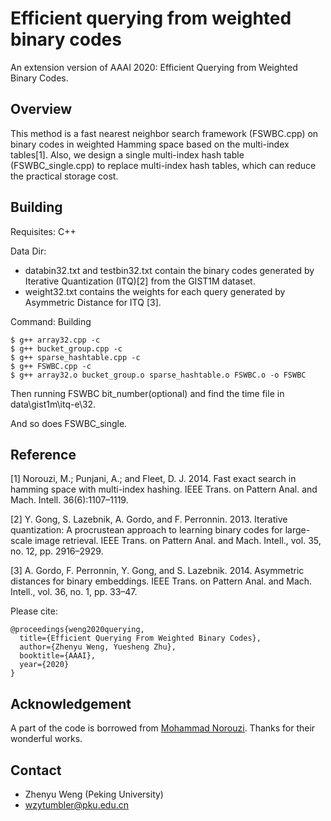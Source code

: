 # Efficient querying from weighted binary codes
An extension version of AAAI 2020: Efficient Querying from Weighted Binary Codes.

## Overview ##
This method is a fast nearest neighbor search framework (FSWBC.cpp) on binary codes in weighted Hamming space based on the multi-index tables[1]. Also, we design a single multi-index hash table (FSWBC_single.cpp) to replace multi-index hash tables, which can reduce the practical storage cost. 

## Building ##
Requisites: C++

Data Dir:  
* databin32.txt and testbin32.txt contain the binary codes generated by Iterative Quantization (ITQ)[2] from the GIST1M dataset. 
* weight32.txt contains the weights for each query generated by Asymmetric Distance for ITQ [3].

Command: 
Building
``` 
$ g++ array32.cpp -c
$ g++ bucket_group.cpp -c
$ g++ sparse_hashtable.cpp -c
$ g++ FSWBC.cpp -c
$ g++ array32.o bucket_group.o sparse_hashtable.o FSWBC.o -o FSWBC
```
Then running FSWBC bit_number(optional) and find the time file in data\gist1m\itq-e\32.

And so does FSWBC_single.

## Reference ##
[1] Norouzi, M.; Punjani, A.; and Fleet, D. J. 2014. Fast exact search in hamming space with multi-index hashing. IEEE Trans. on Pattern Anal. and Mach. Intell. 36(6):1107–1119.

[2] Y. Gong, S. Lazebnik, A. Gordo, and F. Perronnin. 2013. Iterative quantization: A procrustean approach to learning binary codes for large-scale image retrieval. IEEE Trans. on Pattern Anal. and Mach. Intell., vol. 35, no. 12, pp. 2916–2929.

[3] A. Gordo, F. Perronnin, Y. Gong, and S. Lazebnik. 2014. Asymmetric distances for binary embeddings. IEEE Trans. on Pattern Anal. and Mach. Intell., vol. 36, no. 1, pp. 33–47.

Please cite:
```
@proceedings{weng2020querying,
  title={Efficient Querying From Weighted Binary Codes},
  author={Zhenyu Weng, Yuesheng Zhu},
  booktitle={AAAI},
  year={2020}
}
```

## Acknowledgement ##
A part of the code is borrowed from [Mohammad Norouzi](https://github.com/norouzi/mih). Thanks for their wonderful works.



## Contact ##
- Zhenyu Weng (Peking University)
- wzytumbler@pku.edu.cn
